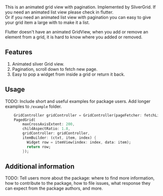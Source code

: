 <!-- 
This README describes the package. If you publish this package to pub.dev,
this README's contents appear on the landing page for your package.

For information about how to write a good package README, see the guide for
[writing package pages](https://dart.dev/guides/libraries/writing-package-pages). 

For general information about developing packages, see the Dart guide for
[creating packages](https://dart.dev/guides/libraries/create-library-packages)
and the Flutter guide for
[developing packages and plugins](https://flutter.dev/developing-packages). 
-->

This is an animated grid view with pagination.  Implemented by SliverGrid.
If you need an animated list view please check in flutter.  
Or if you need an animated list view with pagination you can easy to give your grid item a large with to make it a list.

Flutter doesn't have an animated GridView, when you add or remove an element from a grid,
it is hard to know where you added or removed.

## Features

1. Animated sliver Grid view.
2. Pagination, scroll down to fetch new page.
3. Easy to pop a widget from inside a grid or return it back.

## Usage

TODO: Include short and useful examples for package users. Add longer examples
to `/example` folder.

```dart
    GridController gridController = GridController(pageFetcher: fetchList);
    PagedGrid(
        maxCrossAxisExtent: 200,
        childAspectRatio: 1.8,
        gridController: gridController,
        itemBuilder: (ctxt, item, index) {
          Widget row = itemView(index: index, data: item);
          return row;
        });
```

## Additional information

TODO: Tell users more about the package: where to find more information, how to
contribute to the package, how to file issues, what response they can expect
from the package authors, and more.
